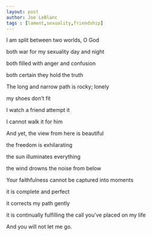 ```yaml
---
layout: post
author: Joe LeBlanc
tags : [lament,sexuality,friendship]
---
```


I am split between two worlds, O God

both war for my sexuality day and night

both filled with anger and confusion

both certain they hold the truth

The long and narrow path is rocky; lonely

my shoes don’t fit

I watch a friend attempt it

I cannot walk it for him

And yet, the view from here is beautiful

the freedom is exhilarating

the sun illuminates everything

the wind drowns the noise from below

Your faithfulness cannot be captured into moments

it is complete and perfect

it corrects my path gently

it is continually fulfilling the call you’ve placed on my life

And you will not let me go.
